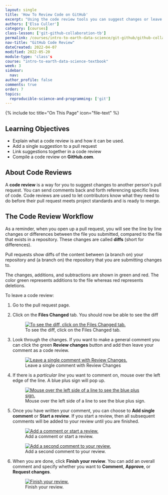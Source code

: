 ```yaml
---
layout: single
title: 'How To Review Code on GitHub'
excerpt: "Using the code review tools you can suggest changes or leave comments line by line. Learn how to build a code review on GitHub.com to suggest changes to a GitHub repository."
authors: ['Elsa Culler']
category: [courses]
class-lesson: ['git-github-collaboration-tb']
permalink: /courses/intro-to-earth-data-science/git-github/github-collaboration/how-to-review-code-on-github/
nav-title: "GitHub Code Review"
dateCreated: 2022-04-07
modified: 2022-05-20
module-type: 'class's
course: "intro-to-earth-data-science-textbook"
week: 3
sidebar:
  nav:
author_profile: false
comments: true
order: 7
topics:
  reproducible-science-and-programming: ['git']
---
```

{% include toc title="On This Page" icon="file-text" %}

<div class='notice--success' markdown="1">

## <i class="fa fa-graduation-cap" aria-hidden="true"></i> Learning Objectives

* Explain what a code review is and how it can be used.
* Add a single suggestion to a pull request
* Link suggestions together in a code review
* Compile a code review on **GitHub.com**.

</div>

## About Code Reviews

A **code review** is a way for you to suggest changes
to another person's pull request. You can send comments back and
forth referencing specific lines of code. Code
reviews are used to let contributors know what they need to do before
their pull request meets project standards and is ready to merge.

## The Code Review Workflow
As a reminder, when you open up a pull request, you will see the line by line changes or
differences between the file you submitted, compared to the file that exists
in a repository. These changes are called **diffs** (short for differences).

Pull requests show diffs of the content between (a branch on) your repository and (a
branch on) the repository that you are submitting changes to. 

The changes, additions,
and subtractions are shown in green and red. The color green represents additions
to the file whereas red represents deletions.

To leave a code review:

1. Go to the pull request page.
2. Click on the **Files Changed** tab. You should now be able to see the diff
    <figure>
       <a href="{{ site.url }}/images/earth-analytics/git-version-control/github-code-review/01-files-changed.png">
           <img src="{{ site.url }}/images/earth-analytics/git-version-control/github-code-review/01-files-changed.png" alt="To see the diff, click on the Files Changed tab.">
        </a>
       <figcaption> 
         To see the diff, click on the Files Changed tab.
       </figcaption>
    </figure>
3. Look through the changes. If you want to make a general comment you can click the green **Review changes** button and add then leave your comment as a code review.
    <figure>
       <a href="{{ site.url }}/images/earth-analytics/git-version-control/github-code-review/02-review-changes">
           <img src="{{ site.url }}/images/earth-analytics/git-version-control/github-code-review/02-review-changes.png" alt="Leave a single comment with Review Changes.">
        </a>
       <figcaption> 
         Leave a single comment with Review Changes
       </figcaption>
    </figure>
3. If there is a *particular line* you want to comment on, mouse over the left edge of the line. A blue plus sign will pop up.
    <figure>
       <a href="{{ site.url }}/images/earth-analytics/git-version-control/github-code-review/03-start-comment.png">
           <img src="{{ site.url }}/images/earth-analytics/git-version-control/github-code-review/03-start-comment.png" alt="Mouse over the left side of a line to see the blue plus sign.">
        </a>
       <figcaption> 
         Mouse over the left side of a line to see the blue plus sign.
       </figcaption>
    </figure>
4. Once you have written your comment, you can choose to **Add single comment** or **Start a review**. If you start a review, then all subsequent comments will be added to your review until you are finished.
    <figure>
       <a href="{{ site.url }}/images/earth-analytics/git-version-control/github-code-review/04-comment.png">
           <img src="{{ site.url }}/images/earth-analytics/git-version-control/github-code-review/04-comment.png" alt="Add a comment or start a review.">
        </a>
       <figcaption> 
         Add a comment or start a review.
       </figcaption>
    </figure>

    <figure>
       <a href="{{ site.url }}/images/earth-analytics/git-version-control/github-code-review/05-add-review-comment.png">
           <img src="{{ site.url }}/images/earth-analytics/git-version-control/github-code-review/05-add-review-comment.png" alt="Add a second comment to your review.">
        </a>
       <figcaption> 
         Add a second comment to your review.
       </figcaption>
    </figure>
    
5. When you are done, click **Finish your review**. You can add an overall comment and specify whether you want to **Comment**, **Approve**, or **Request changes**.
    <figure>
       <a href="{{ site.url }}/images/earth-analytics/git-version-control/github-code-review/06-finish-review.png">
           <img src="{{ site.url }}/images/earth-analytics/git-version-control/github-code-review/06-finish-review.png" alt="Finish your review.">
        </a>
       <figcaption> 
         Finish your review.
       </figcaption>
    </figure>

